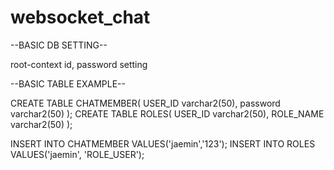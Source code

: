 # websocket_chat

--BASIC DB SETTING--

root-context
id, password setting


--BASIC TABLE EXAMPLE--

CREATE TABLE CHATMEMBER(
  USER_ID varchar2(50),
  password varchar2(50)
);
CREATE TABLE ROLES(
  USER_ID varchar2(50),
  ROLE_NAME varchar2(50)
);

INSERT INTO CHATMEMBER VALUES('jaemin','123');
INSERT INTO ROLES VALUES('jaemin', 'ROLE_USER');
